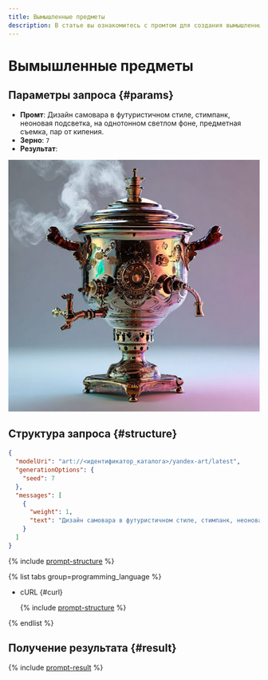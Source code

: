 ```yaml
---
title: Вымышленные предметы
description: В статье вы ознакомитесь с промтом для создания вымышленных предметов.
---
```


# Вымышленные предметы

## Параметры запроса {#params}

* **Промт**: Дизайн самовара в футуристичном стиле, стимпанк, неоновая подсветка, на однотонном светлом фоне, предметная съемка, пар от кипения.
* **Зерно**: `7`
* **Результат**:

![ideas-samovar](../../../_assets/yandexgpt/ideas-samovar.jpg)

## Структура запроса {#structure}

```json
{
  "modelUri": "art://<идентификатор_каталога>/yandex-art/latest",
  "generationOptions": {
    "seed": 7
  },
  "messages": [
    {
      "weight": 1,
      "text": "Дизайн самовара в футуристичном стиле, стимпанк, неоновая подсветка, на однотонном светлом фоне, предметная съемка, пар от кипения"
    }
  ]
}
```

{% include [prompt-structure](../../../_includes/foundation-models/yandexart/api-parameters.md) %}

{% list tabs group=programming_language %}

- cURL {#curl}

  {% include [prompt-structure](../../../_includes/foundation-models/yandexart/prompt-request.md) %}

{% endlist %}

## Получение результата {#result}

{% include [prompt-result](../../../_includes/foundation-models/yandexart/prompt-result.md) %}
